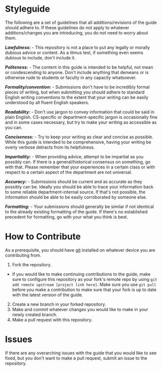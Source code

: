 # Styleguide

The following are a set of guidelines that all additions/revisions of the guide should adhere to. If these guidelines do not apply to whatever additions/changes you are introducing, you do not need to worry about them.

***Lawfulness:*** - This repository is not a place to put any legally or morally dubious advice or content. As a litmus test, if something even seems dubious to include, don't include it.

***Politeness:*** - The content in this guide is intended to be helpful, not mean or condescending to anyone. Don't include anything that demeans or is otherwise rude to students or faculty in any capacity whatsoever. 

***Formality/convention:*** - Submissions don't have to be incredibly formal pieces of writing, but when submitting you should adhere to standard English writing conventions to the extent that your writing can be easily understood by all fluent English speakers.

***Readability:*** - Don't use jargon to convey information that could be said in plain English. CS-specific or department-specific jargon is occasionally fine and in some cases necessary, but try to make your writing as accessible as you can.

***Conciseness:*** - Try to keep your writing as clear and concise as possible. While this guide is intended to be comprehensive, having your writing be overly verbose detracts from its helpfulness. 

***Impartiality:*** - When providing advice, attempt to be impartial as you possibly can. If there is a general/historical consensus on something, go with that. Please remember that your experiences in a certain class or with respect to a certain aspect of the department are not universal.

***Accuracy:*** - Submissions should be current and as accurate as they possibly can be. Ideally you should be able to trace your information back to some reliable department-internal source. If that's not possible, the information should be able to be easily corroborated by someone else.

***Formatting:*** - Your submissions should generally be similar if not identical to the already existing formatting of the guide. If there's no established precedent for formatting, go with your what you think is best.

# How to Contribute
As a prerequisite, you should have [git](https://git-scm.com/) installed on whatever device you are contributing from.

1. Fork the repository.
  * If you would like to make continuing contributions to the guide, make sure to configure this repository as your fork's remote repo by using `git add remote upstream [project link here]`. Make sure you use `git pull` before you make a contribution to make sure that your fork is up to date with the latest version of the guide.
2. Create a new branch in your forked repository.
3. Make and commit whatever changes you would like to make in your newly created branch.
4. Make a pull request with this repository.

# Issues
If there are any overarching issues with the guide that you would like to see fixed, but you don't want to make a pull request, submit an issue to the repository.
